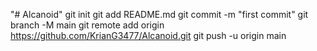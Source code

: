 "# Alcanoid"  git init git add README.md git commit -m "first commit" git branch -M main git remote add origin https://github.com/KrianG3477/Alcanoid.git git push -u origin main
